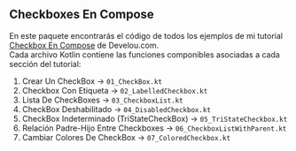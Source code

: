 
## Checkboxes En Compose  
  
En este paquete encontrarás el código de todos los ejemplos de mi tutorial [Checkbox En Compose](https://www.develou.com/android-checkbox-en-compose/) de Develou.com.  
Cada archivo Kotlin contiene las funciones componibles asociadas a cada sección del tutorial:  

1. Crear Un CheckBox -> `01_CheckBox.kt`
2. Checkbox Con Etiqueta -> `02_LabelledCheckbox.kt`
3. Lista De CheckBoxes -> `03_CheckboxList.kt`
4. CheckBox Deshabilitado -> `04_DisabledCheckbox.kt`
5. CheckBox Indeterminado (TriStateCheckBox) -> `05_TriStateCheckbox.kt`
6. Relación Padre-Hijo Entre Checkboxes -> `06_CheckboxListWithParent.kt`
7. Cambiar Colores De CheckBox -> `07_ColoredCheckbox.kt`